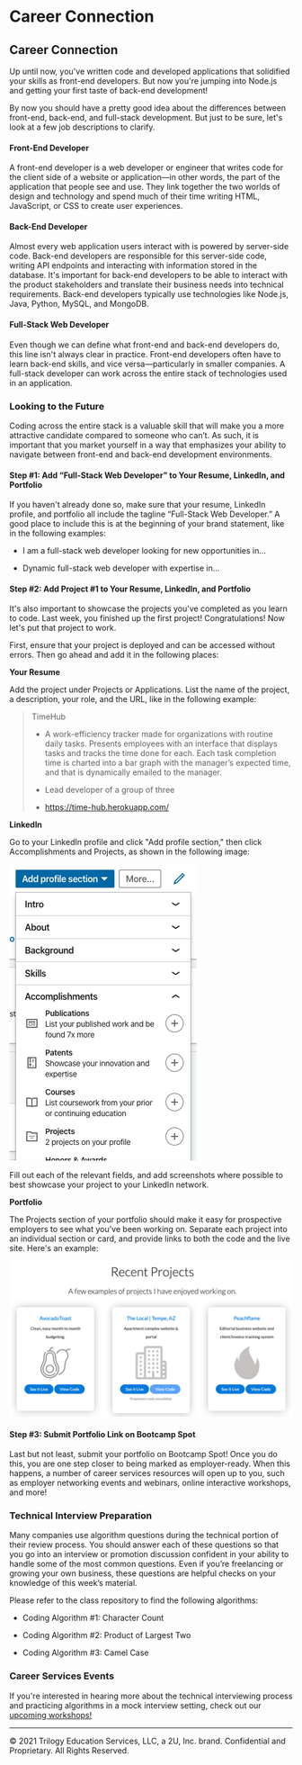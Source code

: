 # Career Connection

## Career Connection

Up until now, you've written code and developed applications that solidified your skills as front-end developers. But now you're jumping into Node.js and getting your first taste of back-end development!

By now you should have a pretty good idea about the differences between front-end, back-end, and full-stack development. But just to be sure, let's look at a few job descriptions to clarify. 

#### Front-End Developer

A front-end developer is a web developer or engineer that writes code for the client side of a website or application&mdash;in other words, the part of the application that people see and use. They link together the two worlds of design and technology and spend much of their time writing HTML, JavaScript, or CSS to create user experiences.

#### Back-End Developer

Almost every web application users interact with is powered by server-side code. Back-end developers are responsible for this server-side code, writing API endpoints and interacting with information stored in the database. It's important for back-end developers to be able to interact with the product stakeholders and translate their business needs into technical requirements. Back-end developers typically use technologies like Node.js, Java, Python, MySQL, and MongoDB.

#### Full-Stack Web Developer

Even though we can define what front-end and back-end developers do, this line isn't always clear in practice. Front-end developers often have to learn back-end skills, and vice versa&mdash;particularly in smaller companies. A full-stack developer can work across the entire stack of technologies used in an application.

### Looking to the Future

Coding across the entire stack is a valuable skill that will make you a more attractive candidate compared to someone who can’t. As such, it is important that you market yourself in a way that emphasizes your ability to navigate between front-end and back-end development environments.

#### Step #1: Add “Full-Stack Web Developer” to Your Resume, LinkedIn, and Portfolio

If you haven't already done so, make sure that your resume, LinkedIn profile, and portfolio all include the tagline “Full-Stack Web Developer.” A good place to include this is at the beginning of your brand statement, like in the following examples:

* I am a full-stack web developer looking for new opportunities in...

* Dynamic full-stack web developer with expertise in...

#### Step #2: Add Project #1 to Your Resume, LinkedIn, and Portfolio

It's also important to showcase the projects you've completed as you learn to code. Last week, you finished up the first project! Congratulations! Now let's put that project to work.

First, ensure that your project is deployed and can be accessed without errors. Then go ahead and add it in the following places:

**Your Resume**

Add the project under Projects or Applications. List the name of the project, a description, your role, and the URL, like in the following example:

> TimeHub
> 
> * A work-efficiency tracker made for organizations with routine daily tasks. Presents employees with an interface that displays tasks and tracks the time done for each. Each task completion time is charted into a bar graph with the manager’s expected time, and that is dynamically emailed to the manager.
>
> * Lead developer of a group of three
>
> * https://time-hub.herokuapp.com/

**LinkedIn**

Go to your LinkedIn profile and click "Add profile section," then click Accomplishments and Projects, as shown in the following image:

![On LinkedIn, the "Add profile section" button reveals a drop-down menu including Accomplishments.](./assets/linkedin_project.png)

Fill out each of the relevant fields, and add screenshots where possible to best showcase your project to your LinkedIn network. 

**Portfolio**

The Projects section of your portfolio should make it easy for prospective employers to see what you've been working on. Separate each project into an individual section or card, and provide links to both the code and the live site. Here's an example:

![A portfolio page features three cards displaying various projects and descriptions.](./assets/portfolio.png)

#### Step #3: Submit Portfolio Link on Bootcamp Spot

Last but not least, submit your portfolio on Bootcamp Spot! Once you do this, you are one step closer to being marked as employer-ready. When this happens, a number of career services resources will open up to you, such as employer networking events and webinars, online interactive workshops, and more!

### Technical Interview Preparation

Many companies use algorithm questions during the technical portion of their review process. You should answer each of these questions so that you go into an interview or promotion discussion confident in your ability to handle some of the most common questions. Even if you’re freelancing or growing your own business, these questions are helpful checks on your knowledge of this week’s material.

Please refer to the class repository to find the following algorithms:

* Coding Algorithm #1: Character Count

* Coding Algorithm #2: Product of Largest Two

* Coding Algorithm #3: Camel Case

### Career Services Events 

If you're interested in hearing more about the technical interviewing process and practicing algorithms in a mock interview setting, check out our [upcoming workshops!](https://careernetwork.2u.com/?utm_medium=Academics&utm_source=boot_camp)

---
© 2021 Trilogy Education Services, LLC, a 2U, Inc. brand. Confidential and Proprietary. All Rights Reserved.
